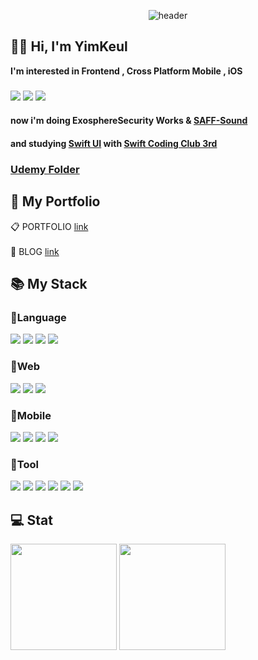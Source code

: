 <div align ="center">
 
 ![header](https://capsule-render.vercel.app/api?type=waving&color=00B8FF&height=300&section=header&text=Yimkeul&fontColor=FFFF&fontSize=90)
</div>

## ✋🏻 Hi, I'm YimKeul

**I'm interested in Frontend , Cross Platform Mobile , iOS** <br>

### <img src="https://img.shields.io/badge/React-0088CC?style=for-the-badge&logo=React&logoColor=white">  <img src="https://img.shields.io/badge/React Native-00B2A5?style=for-the-badge&logo=Create React App&logoColor=white">  <img src="https://img.shields.io/badge/Swift-F05138?style=for-the-badge&logo=Swift&logoColor=white"/>

#### now i'm doing ExosphereSecurity Works & [SAFF-Sound](https://github.com/SSAF-SOUND/ssaf_sound_ios) 
#### and studying [Swift UI](https://www.udemy.com/course/swiftui-masterclass-course-ios-development-with-swift/) with [Swift Coding Club 3rd](https://github.com/Swift-Coding-Club/SwiftUI-MasterClass-Study)
### [Udemy Folder](https://github.com/Yimkeul/UdemyFolder) 


## 🔗 My Portfolio

📋 PORTFOLIO [link](https://yimkeul.github.io/)
<br/><br/>
📝 BLOG [link](https://velog.io/@yimkeul)

## 📚 My Stack

### 📕Language

<div>
<img src="https://img.shields.io/badge/JAVA-EE4C2C?style=for-the-badge&logo=Eclipse IDE&logoColor=white">
<img src="https://img.shields.io/badge/Python-3776AB?style=for-the-badge&logo=Python&logoColor=white">
<img src="https://img.shields.io/badge/JavaScript-F7DF1E?style=for-the-badge&logo=JavaScript&logoColor=white"> 
<img src="https://img.shields.io/badge/TypeScript-3178C6?style=for-the-badge&logo=TypeScript&logoColor=white">
</div>

### 📗Web

<div>
<img src="https://img.shields.io/badge/HTML-E34F26?style=for-the-badge&logo=HTML5&logoColor=white">
<img src="https://img.shields.io/badge/CSS-1572B6?style=for-the-badge&logo=CSS3&logoColor=white">
<img src="https://img.shields.io/badge/React-0088CC?style=for-the-badge&logo=React&logoColor=white">
</div>

### 📘Mobile

<div>
<img src="https://img.shields.io/badge/React Native-00B2A5?style=for-the-badge&logo=Create React App&logoColor=white">
<img src="https://img.shields.io/badge/Swift-F05138?style=for-the-badge&logo=Swift&logoColor=white"/>
<img src="https://img.shields.io/badge/Flutter-02569B?style=for-the-badge&logo=Flutter&logoColor=white">
<img src="https://img.shields.io/badge/Android Studio-005A2B?style=for-the-badge&logo=Android&logoColor=white">
</div>

### 📙Tool

<div>
<img src ="https://img.shields.io/badge/Visual%20Studio%20Code-0078d7.svg?style=for-the-badge&logo=visual-studio-code&logoColor=white">
<img src = "https://img.shields.io/badge/Xcode-007ACC?style=for-the-badge&logo=Xcode&logoColor=white">
<img src="https://img.shields.io/badge/GitHub-181717?style=for-the-badge&logo=GitHub&logoColor=white">
<img src="https://img.shields.io/badge/Notion-000000?style=for-the-badge&logo=Notion&logoColor=white">
<img src="https://img.shields.io/badge/Slack-4A154B?style=for-the-badge&logo=Slack&logoColor=white">
<img src="https://img.shields.io/badge/Figma-F24E1E?style=for-the-badge&logo=Figma&logoColor=white">   
</div>



## 💻 Stat
<div>
<img height="170em" src="https://github-readme-stats-git-masterrstaa-rickstaa.vercel.app/api?username=YimKeul&show_icons=true&theme=react"  />
<img height="170em" src="https://github-readme-stats-git-masterrstaa-rickstaa.vercel.app/api/top-langs?username=yimkeul&show_icons=true&locale=en&layout=compact&hide=jupyter%20notebook&theme=react"  />
</div>
